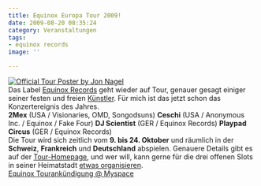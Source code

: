 ```yaml
---
title: Equinox Europa Tour 2009!
date: 2009-08-20 08:35:24
category: Veranstaltungen
tags:
- equinox records
image: ''

---
```


[![Official Tour Poster by Jon Nagel](http://hotlink.myspacecdn.com/images02/65/ca7e5db032254f66b14f036dfdb97284/m.jpg)](http://viewmorepics.myspace.com/index.cfm?fuseaction=viewImage&friendID=191274978&albumID=1767786&imageID=29677866)  
Das Label [Equinox Records](http://www.e-q-x.net) geht wieder auf Tour, genauer gesagt einiger seiner festen und freien [Künstler](http://www.equinoxrecords.com/artists/). Für mich ist das jetzt schon das Konzertereignis des Jahres.  
**2Mex** (USA / Visionaries, OMD, Songodsuns)
**Ceschi** (USA / Anonymous Inc. / Equinox / Fake Four)
**DJ Scientist** (GER / Equinox Records)
**Playpad Circus** (GER / Equinox Records)  
Die Tour wird sich zeitlich vom **9. bis 24. Oktober** und räumlich in der **Schweiz**, **Frankreich** und **Deutschland** abspielen. Genauere Details gibt es auf der [Tour-Homepage](http://www.myspace.com/equinoxrecordsontour), und wer will, kann gerne für die drei offenen Slots in seiner Heimatstadt [etwas organisieren](http://blogs.myspace.com/index.cfm?fuseaction=blog.view&friendId=191274978&blogId=504065895).  
[Equinox Tourankündigung @ Myspace](http://blogs.myspace.com/index.cfm?fuseaction=blog.view&friendId=191274978&blogId=493470156)
